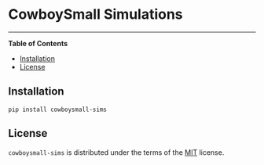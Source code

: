 # CowboySmall Simulations

<!-- 
[![PyPI - Version](https://img.shields.io/pypi/v/cowboysmall.svg)](https://pypi.org/project/cowboysmall)
[![PyPI - Python Version](https://img.shields.io/pypi/pyversions/cowboysmall.svg)](https://pypi.org/project/cowboysmall)
 -->

-----

**Table of Contents**

- [Installation](#installation)
- [License](#license)

## Installation

```console
pip install cowboysmall-sims
```

## License

`cowboysmall-sims` is distributed under the terms of the [MIT](https://spdx.org/licenses/MIT.html) license.
